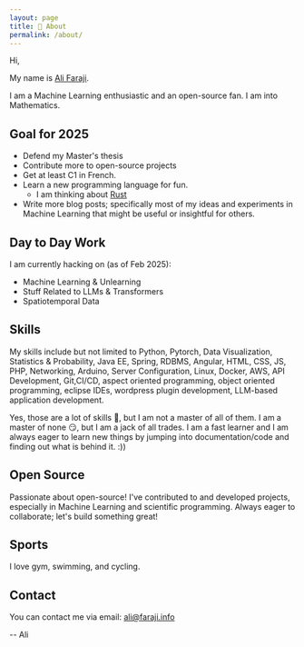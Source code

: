 ```yaml
---
layout: page
title: 👋 About
permalink: /about/
---
```


Hi,

My name is [Ali Faraji](https://faraji.info/).

I am a Machine Learning enthusiastic and an open-source fan. I am into Mathematics.

## Goal for 2025

- Defend my Master's thesis
- Contribute more to open-source projects
- Get at least C1 in French.
- Learn a new programming language for fun.
  - I am thinking about [Rust](https://www.rust-lang.org/)
- Write more blog posts; specifically most of my ideas and experiments in Machine Learning that might be useful or insightful for others.

## Day to Day Work

I am currently hacking on (as of Feb 2025):

- Machine Learning & Unlearning
- Stuff Related to LLMs & Transformers
- Spatiotemporal Data

## Skills

My skills include but not limited to Python, Pytorch, Data Visualization, Statistics & Probability, Java EE, Spring, RDBMS, Angular, HTML, CSS, JS, PHP, Networking, Arduino, Server Configuration, Linux, Docker, AWS, API Development, Git,CI/CD, aspect oriented programming, object oriented programming, eclipse IDEs, wordpress plugin development, LLM-based application development.

Yes, those are a lot of skills 🤯, but I am not a master of all of them. I am a master of none 😏, but I am a jack of all trades. I am a fast learner and I am always eager to learn new things by jumping into documentation/code and finding out what is behind it. :))

## Open Source

Passionate about open-source! I've contributed to and developed projects, especially in Machine Learning and scientific programming. Always eager to collaborate; let's build something great!

## Sports

I love gym, swimming, and cycling.

## Contact

You can contact me via email: [ali@faraji.info](mailto:ali@faraji.info)

-- Ali
